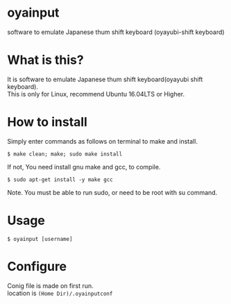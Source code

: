 # oyainput
software to emulate Japanese thum shift keyboard (oyayubi-shift keyboard)


# What is this?
It is software to emulate Japanese thum shift keyboard(oyayubi shift keyboard).  
This is only for Linux, recommend Ubuntu 16.04LTS or Higher.


# How to install
Simply enter commands as follows on terminal to make and install.

    $ make clean; make; sudo make install

If not, You need install gnu make and gcc, to compile.

    $ sudo apt-get install -y make gcc

Note. You must be able to run sudo, or need to be root with su command.


# Usage

    $ oyainput [username]


# Configure
Conig file is made on first run.   
location is  `(Home Dir)/.oyainputconf`
